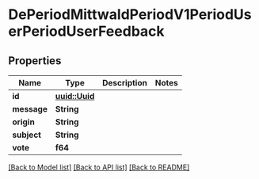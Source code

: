 # DePeriodMittwaldPeriodV1PeriodUserPeriodUserFeedback

## Properties

Name | Type | Description | Notes
------------ | ------------- | ------------- | -------------
**id** | [**uuid::Uuid**](uuid::Uuid.md) |  | 
**message** | **String** |  | 
**origin** | **String** |  | 
**subject** | **String** |  | 
**vote** | **f64** |  | 

[[Back to Model list]](../README.md#documentation-for-models) [[Back to API list]](../README.md#documentation-for-api-endpoints) [[Back to README]](../README.md)


